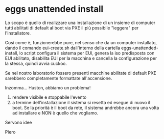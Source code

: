 # eggs unattended install

Lo scopo è quello di realizzare una installazione di un insieme di computer tutti abilitati di default al boot via PXE il più possibile "leggera" per l'installatore.

Così come è, funzionerebbe pure, nel senso che da un computer installato, dando il comando eui-create.sh dall'interno della cartella eggs-unattended-install, lo script configura il sistema per EUI, genera la iso predisposta con EUI abilitato, disabilita EUI per la macchina e cancella la configurazione per la stessa, quindi avvia cuckoo.

Se nel nostro laboratorio fossero presenti macchine abilitate di default PXE sarebbero completamente formattate all'accensione.

Inzomma... Huston, abbiamo un problema!

1) rendere visibile e stoppabile l'evento
2) a termine dell'installazione il sistema si resetta ed esegue di nuovo il boot. Se la priorità è il boot da rete, il sistema andrebbe ancora una volta ad installare e NON è quello che vogliamo.

Servono idee

Piero

